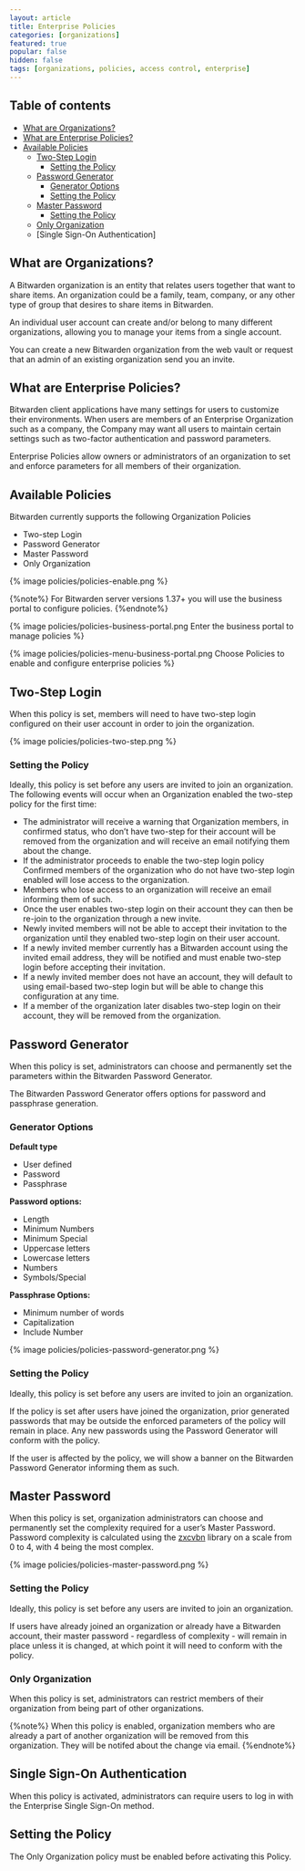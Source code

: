 ```yaml
---
layout: article
title: Enterprise Policies
categories: [organizations]
featured: true
popular: false
hidden: false
tags: [organizations, policies, access control, enterprise]
---
```

## Table of contents

- [What are Organizations?](#what-are-organizations)
- [What are Enterprise Policies?](#what-are-enterprise-policies)
- [Available Policies](#available-policies)
  * [Two-Step Login](#two-step-login)
    + [Setting the Policy](#setting-the-policy)
  * [Password Generator](#password-generator)
    + [Generator Options](#generator-options)
    + [Setting the Policy](#setting-the-policy-1)
  * [Master Password](#master-password)
    + [Setting the Policy](#setting-the-policy-2)
  * [Only Organization](#only-organization)
  * [Single Sign-On Authentication]

## What are Organizations?

A Bitwarden organization is an entity that relates users together that want to share items. An organization could be a family, team, company, or any other type of group that desires to share items in Bitwarden.

An individual user account can create and/or belong to many different organizations, allowing you to manage your items from a single account.

You can create a new Bitwarden organization from the web vault or request that an admin of an existing organization send you an invite.

## What are Enterprise Policies?

Bitwarden client applications have many settings for users to customize their environments. When users are members of an Enterprise Organization such as a company, the Company may want all users to maintain certain settings such as two-factor authentication and password parameters.

Enterprise Policies allow owners or administrators of an organization to set and enforce parameters for all members of their organization.

## Available Policies

Bitwarden currently supports the following Organization Policies
- Two-step Login
- Password Generator
- Master Password
- Only Organization

{% image policies/policies-enable.png %}

{%note%}
For Bitwarden server versions 1.37+ you will use the business portal to configure policies.
{%endnote%}

{% image policies/policies-business-portal.png Enter the business portal to manage policies %}

{% image policies/policies-menu-business-portal.png Choose Policies to enable and configure enterprise policies %}

## Two-Step Login

When this policy is set, members will need to have two-step login configured on their user account in order to join the organization.

{% image policies/policies-two-step.png %}

### Setting the Policy

Ideally, this policy is set before any users are invited to join an organization. The following events will occur when an Organization enabled the two-step policy for the first time:

- The administrator will receive a warning that Organization members, in confirmed status, who don’t have two-step for their account will be removed from the organization and will receive an email notifying them about the change.
- If the administrator proceeds to enable the two-step login policy Confirmed members of the organization who do not have two-step login enabled will lose access to the organization.
- Members who lose access to an organization will receive an email informing them of such.
 - Once the user enables two-step login on their account they can then be re-join to the organization through a new invite.
 - Newly invited members will not be able to accept their invitation to the organization until they enabled two-step login on their user account.
- If a newly invited member currently has a Bitwarden account using the invited email address, they will be notified and must enable two-step login before accepting their invitation.
 - If a newly invited member does not have an account, they will default to using email-based two-step login but will be able to change this configuration at any time.
- If a member of the organization later disables two-step login on their account, they will be removed from the organization.

## Password Generator

When this policy is set, administrators can choose and permanently set the parameters within the Bitwarden Password Generator.

The Bitwarden Password Generator offers options for password and passphrase generation.

### Generator Options

**Default type**
- User defined
- Password
- Passphrase

**Password options:**
- Length
- Minimum Numbers
- Minimum Special
- Uppercase letters
- Lowercase letters
- Numbers
- Symbols/Special

**Passphrase Options:**
- Minimum number of words
- Capitalization
- Include Number

{% image policies/policies-password-generator.png %}

### Setting the Policy

Ideally, this policy is set before any users are invited to join an organization.

If the policy is set after users have joined the organization, prior generated passwords that may be outside the enforced parameters of the policy will remain in place. Any new passwords using the Password Generator will conform with the policy.

If the user is affected by the policy, we will show a banner on the Bitwarden Password Generator informing them as such.

## Master Password

When this policy is set, organization administrators can choose and permanently set the complexity required for a user’s Master Password. Password complexity is calculated using the [zxcvbn](https://github.com/dropbox/zxcvbn) library on a scale from 0 to 4, with 4 being the most complex.

{% image policies/policies-master-password.png %}

### Setting the Policy

Ideally, this policy is set before any users are invited to join an organization.

If users have already joined an organization or already have a Bitwarden account, their master password - regardless of complexity - will remain in place unless it is changed, at which point it will need to conform with the policy.

### Only Organization

When this policy is set, administrators can restrict members of their organization from being part of other organizations.

{%note%}
When this policy is enabled, organization members who are already a part of another organization will be removed from this organization. They will be notifed about the change via email.
{%endnote%}

## Single Sign-On Authentication

When this policy is activated, administrators can require users to log in with the Enterprise Single Sign-On method.

## Setting the Policy

The Only Organization policy must be enabled before activating this Policy.
